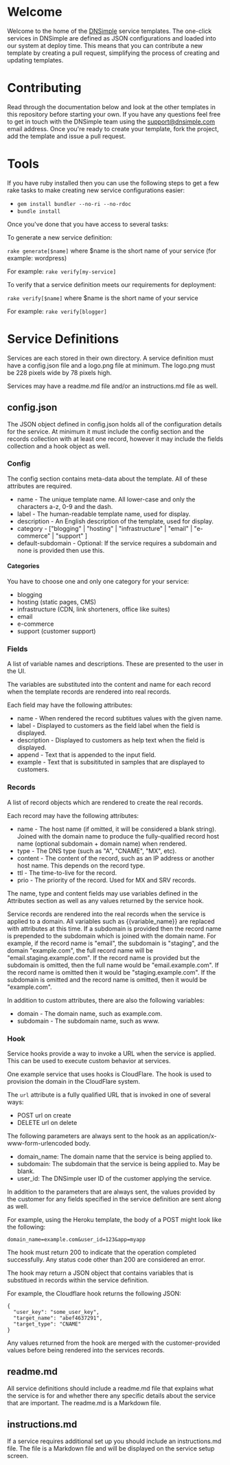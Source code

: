 # Welcome

Welcome to the home of the [DNSimple](https://dnsimple.com) service templates. The one-click services in DNSimple are defined as JSON configurations and loaded into our system at deploy time. This means that you can contribute a new template by creating a pull request, simplifying the process of creating and updating templates. 

# Contributing

Read through the documentation below and look at the other templates in this repository before starting your own. If you have any questions feel free to get in touch with the DNSimple team using the support@dnsimple.com email address. Once you're ready to create your template, fork the project, add the template and issue a pull request.

# Tools

If you have ruby installed then you can use the following steps to get a few rake tasks to make creating new service configurations easier:

* `gem install bundler --no-ri --no-rdoc`
* `bundle install`

Once you've done that you have access to several tasks:

To generate a new service definition:

`rake generate[$name]` where $name is the short name of your service (for example: wordpress)

For example: `rake verify[my-service]`

To verify that a service definition meets our requirements for deployment:

`rake verify[$name]` where $name is the short name of your service

For example: `rake verify[blogger]`

# Service Definitions

Services are each stored in their own directory. A service definition must have a config.json file and a logo.png file at minimum. The logo.png must be 228 pixels wide by 78 pixels high.

Services may have a readme.md file and/or an instructions.md file as well.

## config.json

The JSON object defined in config.json holds all of the configuration details for the service. At minimum it must include the config section and the records collection with at least one record, however it may include the fields collection and a hook object as well.

### Config

The config section contains meta-data about the template. All of these attributes are required.

* name - The unique template name. All lower-case and only the characters a-z, 0-9 and the dash.
* label - The human-readable template name, used for display.
* description - An English description of the template, used for display.
* category - ["blogging" | "hosting" | "infrastructure" | "email" | "e-commerce" | "support" ]
* default-subdomain - Optional: If the service requires a subdomain and none is provided then use this.

#### Categories

You have to choose one and only one category for your service:

* blogging
* hosting (static pages, CMS)
* infrastructure (CDN, link shorteners, office like suites)
* email
* e-commerce
* support (customer support)

### Fields

A list of variable names and descriptions. These are presented to the user in the UI.

The variables are substituted into the content and name for each record when the template records are rendered into real records.

Each field may have the following attributes:

* name - When rendered the record subtitues values with the given name.
* label - Displayed to customers as the field label when the field is displayed.
* description - Displayed to customers as help text when the field is displayed.
* append - Text that is appended to the input field.
* example - Text that is subsitituted in samples that are displayed to customers.

### Records

A list of record objects which are rendered to create the real records.

Each record may have the following attributes:

* name - The host name (if omitted, it will be considered a blank string). Joined with the domain name to produce the fully-qualified record host name (optional subdomain + domain name) when rendered.
* type - The DNS type (such as "A", "CNAME", "MX", etc).
* content - The content of the record, such as an IP address or another host name. This depends on the record type.
* ttl - The time-to-live for the record.
* prio - The priority of the record. Used for MX and SRV records.

The name, type and content fields may use variables defined in the Attributes section as well as any values returned by the service hook.

Service records are rendered into the real records when the service is applied to a domain. All variables such as {{variable_name}} are replaced with attributes at this time. If a subdomain is provided then the record name is prepended to the subdomain which is joined with the domain name. For example, if the record name is "email", the subdomain is "staging", and the domain "example.com", the full record name will be "email.staging.example.com". If the record name is provided but the subdomain is omitted, then the full name would be "email.example.com". If the record name is omitted then it would be "staging.example.com". If the subdomain is omitted and the record name is omitted, then it would be "example.com".

In addition to custom attributes, there are also the following variables:

* domain - The domain name, such as example.com.
* subdomain - The subdomain name, such as www.

### Hook

Service hooks provide a way to invoke a URL when the service is applied. This can be used to execute custom behavior at services.

One example service that uses hooks is CloudFlare. The hook is used to provision the domain in the CloudFlare system.

The `url` attribute is a fully qualified URL that is invoked in one of several ways:

* POST url on create
* DELETE url on delete

The following parameters are always sent to the hook as an application/x-www-form-urlencoded body.

* domain_name: The domain name that the service is being applied to.
* subdomain: The subdomain that the service is being applied to. May be blank.
* user_id: The DNSimple user ID of the customer applying the service.

In addition to the parameters that are always sent, the values provided by the customer for any fields specified in the service definition are sent along as well.

For example, using the Heroku template, the body of a POST might look like the following:

    domain_name=example.com&user_id=123&app=myapp

The hook must return 200 to indicate that the operation completed successfully. Any status code other than 200 are considered an error.

The hook may return a JSON object that contains variables that is substitued in records within the service definition.

For example, the Cloudflare hook returns the following JSON:

    {
      "user_key": "some_user_key",
      "target_name": "abef4637291",
      "target_type": "CNAME"
    }

Any values returned from the hook are merged with the customer-provided values before being rendered into the services records.

## readme.md

All service definitions should include a readme.md file that explains what the service is for and whether there any specific details about the service that are important. The readme.md is a Markdown file.

## instructions.md

If a service requires additional set up you should include an instructions.md file. The file is a Markdown file and will be displayed on the service setup screen.
